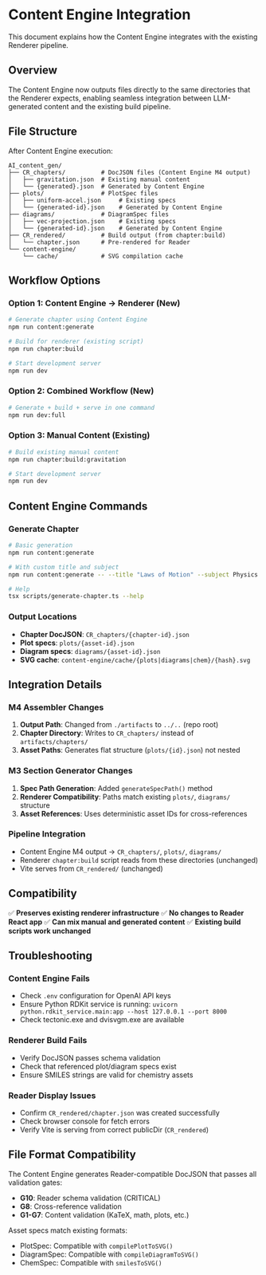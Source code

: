 # Content Engine Integration

This document explains how the Content Engine integrates with the existing Renderer pipeline.

## Overview

The Content Engine now outputs files directly to the same directories that the Renderer expects, enabling seamless integration between LLM-generated content and the existing build pipeline.

## File Structure

After Content Engine execution:

```
AI_content_gen/
├── CR_chapters/          # DocJSON files (Content Engine M4 output)
│   ├── gravitation.json  # Existing manual content
│   └── {generated}.json  # Generated by Content Engine
├── plots/                # PlotSpec files
│   ├── uniform-accel.json     # Existing specs
│   └── {generated-id}.json    # Generated by Content Engine
├── diagrams/             # DiagramSpec files
│   ├── vec-projection.json    # Existing specs
│   └── {generated-id}.json    # Generated by Content Engine
├── CR_rendered/          # Build output (from chapter:build)
│   └── chapter.json      # Pre-rendered for Reader
└── content-engine/
    └── cache/            # SVG compilation cache
```

## Workflow Options

### Option 1: Content Engine → Renderer (New)

```bash
# Generate chapter using Content Engine
npm run content:generate

# Build for renderer (existing script)
npm run chapter:build

# Start development server
npm run dev
```

### Option 2: Combined Workflow (New)

```bash
# Generate + build + serve in one command
npm run dev:full
```

### Option 3: Manual Content (Existing)

```bash
# Build existing manual content
npm run chapter:build:gravitation

# Start development server
npm run dev
```

## Content Engine Commands

### Generate Chapter

```bash
# Basic generation
npm run content:generate

# With custom title and subject
npm run content:generate -- --title "Laws of Motion" --subject Physics

# Help
tsx scripts/generate-chapter.ts --help
```

### Output Locations

- **Chapter DocJSON**: `CR_chapters/{chapter-id}.json`
- **Plot specs**: `plots/{asset-id}.json`
- **Diagram specs**: `diagrams/{asset-id}.json`
- **SVG cache**: `content-engine/cache/{plots|diagrams|chem}/{hash}.svg`

## Integration Details

### M4 Assembler Changes

1. **Output Path**: Changed from `./artifacts` to `../..` (repo root)
2. **Chapter Directory**: Writes to `CR_chapters/` instead of `artifacts/chapters/`
3. **Asset Paths**: Generates flat structure (`plots/{id}.json`) not nested

### M3 Section Generator Changes

1. **Spec Path Generation**: Added `generateSpecPath()` method
2. **Renderer Compatibility**: Paths match existing `plots/`, `diagrams/` structure
3. **Asset References**: Uses deterministic asset IDs for cross-references

### Pipeline Integration

- Content Engine M4 output → `CR_chapters/`, `plots/`, `diagrams/`
- Renderer `chapter:build` script reads from these directories (unchanged)
- Vite serves from `CR_rendered/` (unchanged)

## Compatibility

✅ **Preserves existing renderer infrastructure**
✅ **No changes to Reader React app**
✅ **Can mix manual and generated content**
✅ **Existing build scripts work unchanged**

## Troubleshooting

### Content Engine Fails
- Check `.env` configuration for OpenAI API keys
- Ensure Python RDKit service is running: `uvicorn python.rdkit_service.main:app --host 127.0.0.1 --port 8000`
- Check tectonic.exe and dvisvgm.exe are available

### Renderer Build Fails
- Verify DocJSON passes schema validation
- Check that referenced plot/diagram specs exist
- Ensure SMILES strings are valid for chemistry assets

### Reader Display Issues
- Confirm `CR_rendered/chapter.json` was created successfully
- Check browser console for fetch errors
- Verify Vite is serving from correct publicDir (`CR_rendered`)

## File Format Compatibility

The Content Engine generates Reader-compatible DocJSON that passes all validation gates:

- **G10**: Reader schema validation (CRITICAL)
- **G8**: Cross-reference validation
- **G1-G7**: Content validation (KaTeX, math, plots, etc.)

Asset specs match existing formats:
- PlotSpec: Compatible with `compilePlotToSVG()`
- DiagramSpec: Compatible with `compileDiagramToSVG()`
- ChemSpec: Compatible with `smilesToSVG()`